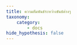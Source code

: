 ```yaml
---
title: ความสัมพันธ์ระหว่างขันธ์ต่างๆ
taxonomy:
    category:
        - docs
hide_hypothesis: false
---
```


